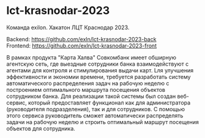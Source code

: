 # lct-krasnodar-2023

Команда exilon. Хакатон ЛЦТ Краснодар 2023.

Backend: https://github.com/exln/lct-krasnodar-2023-back \
Frontend: https://github.com/exln/lct-krasnodar-2023-front

В рамках продукта "Карта Халва" Совкомбанк имеет обширную агентскую сеть, где выездные сотрудники банка взаимодействуют с агентами для контроля и стимулирования выдачи карт. Lля улучшения эффективности и экономии времени, требуется разработать систему автоматического распределения задач на рабочую неделю с построением оптимального маршрута посещения объектов сотрудником банка. Для реализации такой системы был создан веб-сервис, который предоставляет функционал как для администратора (руководителя подразделения), так и для сотрудников. С помощью этого сервиса руководитель сможет автоматически распределять задачи на рабочую неделю и строить оптимальный маршрут посещения объектов для сотрудника.


